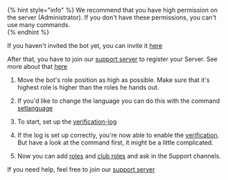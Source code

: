{% hint style="info" %}
We recommend that you have high permission on the server (Administrator). If you don't have these permissions, you can't use many commands.   
{% endhint %}

If you haven't invited the bot yet, you can invite it [here](https://discordapp.com/oauth2/authorize?client_id=686123976296103945&scope=bot&permissions=2146954495)

After that, you have to join our [support server](https://discord.gg/ucScGNU) to register your Server. See more about that [here](../overview/server-registration)

1. Move the bot's role position as high as possible. Make sure that it's highest role is higher than the roles he hands out.

2. If you'd like to change the language you can do this with the command [setlanguage](../commands/administration/setlanguage.md)

3. To start, set up the [verification-log](../commands/administration/verificationlog.md)

4. If the log is set up correctly, you're now able to enable the [verification](../commands/administration/verification.md). But have a look at the command first, it might be a little complicated.

5. Now you can add [roles](../commands/administration/role.md) and [club roles](../commands/administration/club.md) and ask in the Support channels.


If you need help, feel free to join our [support server](https://discord.gg/ucScGNU)

